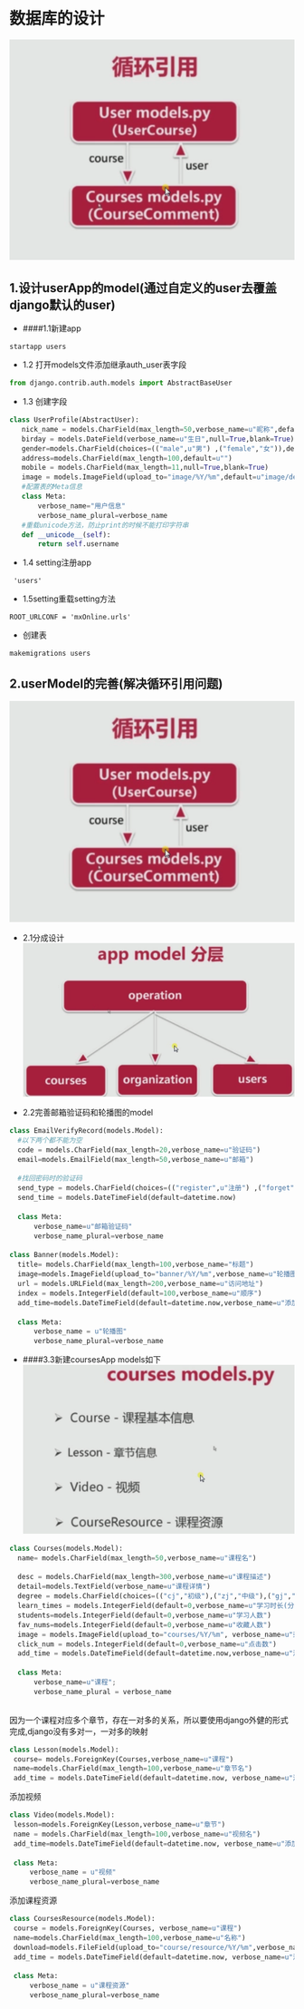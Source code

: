 # 数据库的设计
![](/assets/Snip20170720_1.png)







## 1.设计userApp的model(通过自定义的user去覆盖django默认的user)

 - ####1.1新建app

```
startapp users
```
 - 1.2 打开models文件添加继承auth_user表字段
 ```python
 from django.contrib.auth.models import AbstractBaseUser
 ```
 - 1.3 创建字段
 ```python
 class UserProfile(AbstractUser):
    nick_name = models.CharField(max_length=50,verbose_name=u"昵称",default=" ")
    birday = models.DateField(verbose_name=u"生日",null=True,blank=True)
    gender=models.CharField(choices=(("male",u"男") ,("female","女")),default="female")
    address=models.CharField(max_length=100,default=u"")
    mobile = models.CharField(max_length=11,null=True,blank=True)
    image = models.ImageField(upload_to="image/%Y/%m",default=u"image/default.png",max_length=100)
    #配置表的Meta信息
    class Meta:
        verbose_name="用户信息"
        verbose_name_plural=verbose_name
    #重载unicode方法，防止print的时候不能打印字符串
    def __unicode__(self):
        return self.username
 ```
 - 1.4 setting注册app
 ```
  'users'
 ```
 - 1.5setting重载setting方法
 ```
 ROOT_URLCONF = 'mxOnline.urls'
 ```
 - 创建表
 ```
 makemigrations users
 
 ```
## 2.userModel的完善(解决循环引用问题)
![](/assets/Snip20170720_1.png)
 - 2.1分成设计
 ![](/assets/Snip20170720_3.png)
 
 - 2.2完善邮箱验证码和轮播图的model
  ```python
  class EmailVerifyRecord(models.Model):
    #以下两个都不能为空
    code = models.CharField(max_length=20,verbose_name=u"验证码")
    email=models.EmailField(max_length=50,verbose_name=u"邮箱")
    
    #找回密码时的验证码
    send_type = models.CharField(choices=(("register",u"注册") ,("forget",u"找回密码")),max_length=10)
    send_time = models.DateTimeField(default=datetime.now)
    
    class Meta:
        verbose_name=u"邮箱验证码"
        verbose_name_plural=verbose_name
        
  class Banner(models.Model):
    title= models.CharField(max_length=100,verbose_name="标题")
    image=models.ImageField(upload_to="banner/%Y/%m",verbose_name=u"轮播图",max_length=100)
    url = models.URLField(max_length=200,verbose_name=u"访问地址")
    index = models.IntegerField(default=100,verbose_name=u"顺序")
    add_time=models.DateTimeField(default=datetime.now,verbose_name=u"添加时间")
    
    class Meta:
        verbose_name = u"轮播图"
        verbose_name_plural=verbose_name
  ```
 - ####3.3新建coursesApp
 models如下
 ![](/assets/Snip20170720_4.png)<br/>
 
  ```python
 class Courses(models.Model):
    name= models.CharField(max_length=50,verbose_name=u"课程名")

    desc = models.CharField(max_length=300,verbose_name=u"课程描述")
    detail=models.TextField(verbose_name=u"课程详情")
    degree = models.CharField(choices=(("cj","初级"),("zj","中级"),("gj","高级")),max_length=2)
    learn_times = models.IntegerField(default=0,verbose_name=u"学习时长(分钟数)")
    students=models.IntegerField(default=0,verbose_name=u"学习人数")
    fav_nums=models.IntegerField(default=0,verbose_name=u"收藏人数")
    image = models.ImageField(upload_to="courses/%Y/%m", verbose_name=u"封面图", max_length=100)
    click_num = models.IntegerField(default=0,verbose_name=u"点击数")
    add_time = models.DateTimeField(default=datetime.now,verbose_name=u"添加时间")

    class Meta:
        verbose_name=u"课程";
        verbose_name_plural = verbose_name
        
   ```
   因为一个课程对应多个章节，存在一对多的关系，所以要使用django外健的形式完成,django没有多对一，一对多的映射
   ```python
   class Lesson(models.Model):
    course= models.ForeignKey(Courses,verbose_name=u"课程")
    name=models.CharField(max_length=100,verbose_name=u"章节名")
    add_time = models.DateTimeField(default=datetime.now, verbose_name=u"添加时间")
   ```
   添加视频
   ```python
   class Video(models.Model):
    lesson=models.ForeignKey(Lesson,verbose_name=u"章节")
    name = models.CharField(max_length=100,verbose_name=u"视频名")
    add_time=models.DateTimeField(default=datetime.now, verbose_name=u"添加")

    class Meta:
        verbose_name = u"视频"
        verbose_name_plural=verbose_name
   ```
   添加课程资源
   ```python
   class CoursesResource(models.Model):
    course = models.ForeignKey(Courses, verbose_name=u"课程")
    name=models.CharField(max_length=100,verbose_name=u"名称")
    download=models.FileField(upload_to="course/resource/%Y/%m",verbose_name=u"资源文件",max_length=100)
    add_time = models.DateTimeField(default=datetime.now, verbose_name=u"添加时间")

    class Meta:
        verbose_name = u"课程资源"
        verbose_name_plural=verbose_name
   ```

